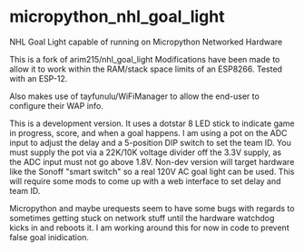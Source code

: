# micropython_nhl_goal_light
NHL Goal Light capable of running on Micropython Networked Hardware

This is a fork of arim215/nhl_goal_light
Modifications have been made to allow it to work within the RAM/stack space limits of an ESP8266. Tested with an ESP-12.

Also makes use of tayfunulu/WiFiManager to allow the end-user to configure their WAP info.

This is a development version. It uses a dotstar 8 LED stick to indicate game in progress, score, and when a goal happens. I am using a pot on the ADC input to adjust the delay and a 5-position DIP switch to set the team ID. You must supply the pot via a 22K/10K voltage divider off the 3.3V supply, as the ADC input must not go above 1.8V. Non-dev version will target hardware like the Sonoff "smart switch" so a real 120V AC goal light can be used. This will require some mods to come up with a web interface to set delay and team ID.

Micropython and maybe urequests seem to have some bugs with regards to sometimes getting stuck on network stuff until the hardware watchdog kicks in and reboots it. I am working around this for now in code to prevent false goal inidication.
